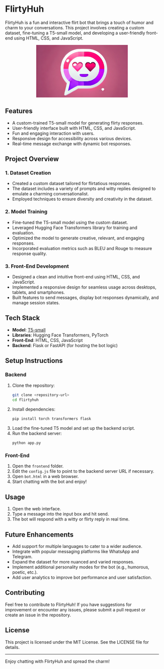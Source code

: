 # FlirtyHuh

FlirtyHuh is a fun and interactive flirt bot that brings a touch of humor and charm to your conversations. This project involves creating a custom dataset, fine-tuning a T5-small model, and developing a user-friendly front-end using HTML, CSS, and JavaScript.

<p align="center">
  <img src="https://github.com/ranzeet013/FlirtyHuh/blob/main/image/1000029006.png" alt="FlirtyHuh Logo" width="300">
</p>

## Features
- A custom-trained T5-small model for generating flirty responses.
- User-friendly interface built with HTML, CSS, and JavaScript.
- Fun and engaging interaction with users.
- Responsive design for accessibility across various devices.
- Real-time message exchange with dynamic bot responses.

## Project Overview

### 1. Dataset Creation
- Created a custom dataset tailored for flirtatious responses.
- The dataset includes a variety of prompts and witty replies designed to emulate a charming conversationalist.
- Employed techniques to ensure diversity and creativity in the dataset.

### 2. Model Training
- Fine-tuned the T5-small model using the custom dataset.
- Leveraged Hugging Face Transformers library for training and evaluation.
- Optimized the model to generate creative, relevant, and engaging responses.
- Incorporated evaluation metrics such as BLEU and Rouge to measure response quality.

### 3. Front-End Development
- Designed a clean and intuitive front-end using HTML, CSS, and JavaScript.
- Implemented a responsive design for seamless usage across desktops, tablets, and smartphones.
- Built features to send messages, display bot responses dynamically, and manage session states.

## Tech Stack
- **Model**: [T5-small](https://huggingface.co/t5-small)
- **Libraries**: Hugging Face Transformers, PyTorch
- **Front-End**: HTML, CSS, JavaScript
- **Backend**: Flask or FastAPI (for hosting the bot logic)

## Setup Instructions

### Backend
1. Clone the repository:
   ```bash
   git clone <repository-url>
   cd flirtyhuh
   ```
2. Install dependencies:
   ```bash
   pip install torch transformers flask
   ```
3. Load the fine-tuned T5 model and set up the backend script.
4. Run the backend server:
   ```bash
   python app.py
   ```

### Front-End
1. Open the `frontend` folder.
2. Edit the `config.js` file to point to the backend server URL if necessary.
3. Open `bot.html` in a web browser.
4. Start chatting with the bot and enjoy!

## Usage
1. Open the web interface.
2. Type a message into the input box and hit send.
3. The bot will respond with a witty or flirty reply in real time.

## Future Enhancements
- Add support for multiple languages to cater to a wider audience.
- Integrate with popular messaging platforms like WhatsApp and Telegram.
- Expand the dataset for more nuanced and varied responses.
- Implement additional personality modes for the bot (e.g., humorous, poetic, etc.).
- Add user analytics to improve bot performance and user satisfaction.

## Contributing
Feel free to contribute to FlirtyHuh! If you have suggestions for improvement or encounter any issues, please submit a pull request or create an issue in the repository.

## License
This project is licensed under the MIT License. See the LICENSE file for details.

---

Enjoy chatting with FlirtyHuh and spread the charm!
